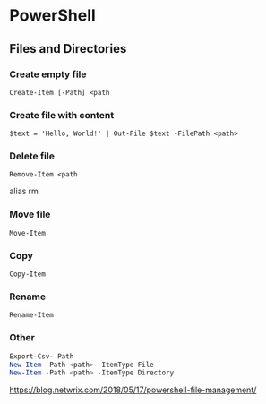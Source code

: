 # PowerShell

## Files and Directories

### Create empty file

    Create-Item [-Path] <path

### Create file with content

    $text = 'Hello, World!' | Out-File $text -FilePath <path>

### Delete file

    Remove-Item <path
alias
    rm

### Move file

    Move-Item

### Copy

    Copy-Item

### Rename

    Rename-Item

### Other

```powershell
Export-Csv- Path
New-Item -Path <path> -ItemType File
New-Item -Path <path> -ItemType Directory
```

https://blog.netwrix.com/2018/05/17/powershell-file-management/